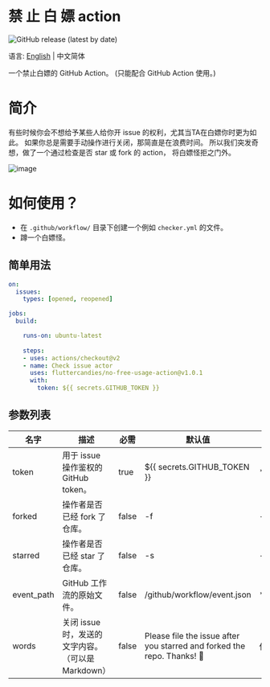 # 禁 止 白 嫖 action
![GitHub release (latest by date)](https://img.shields.io/github/v/release/fluttercandies/no-free-usage-action?label=%E5%8F%91%E8%A1%8C%E7%89%88%E6%9C%AC&logo=github)

语言: [English](README.md) | 中文简体

一个禁止白嫖的 GitHub Action。 (只能配合 GitHub Action 使用。)

# 简介
有些时候你会不想给予某些人给你开 issue 的权利，尤其当TA在白嫖你时更为如此。
如果你总是需要手动操作进行关闭，那简直是在浪费时间。
所以我们突发奇想，做了一个通过检查是否 star 或 fork 的 action，
将白嫖怪拒之门外。

![image](https://tva1.sinaimg.cn/large/007S8ZIlgy1gii1f98s2jj30lt07jgmv.jpg)

# 如何使用？
* 在 `.github/workflow/` 目录下创建一个例如 `checker.yml` 的文件。
* 蹲一个白嫖怪。

## 简单用法
```yaml
on:
  issues:
    types: [opened, reopened]

jobs:
  build:

    runs-on: ubuntu-latest
    
    steps:
    - uses: actions/checkout@v2
    - name: Check issue actor
      uses: fluttercandies/no-free-usage-action@v1.0.1
      with:
        token: ${{ secrets.GITHUB_TOKEN }}
```

## 参数列表
| 名字        | 描述                                           | 必需     | 默认值                       | 支持的值                     |
| ---------- | ---------------------------------------------- | -------- | --------------------------- | --------------------------- |
| token      | 用于 issue 操作鉴权的 GitHub token。             | true     | ${{ secrets.GITHUB_TOKEN }} | *************************** |
| forked     | 操作者是否已经 fork 了仓库。                      | false    | -f                          | -f / --no-forked            |
| starred    | 操作者是否已经 star 了仓库。                      | false    | -s                          | -s / --no-starred           |
| event_path | GitHub 工作流的原始文件。                        | false    | /github/workflow/event.json | *************************** |
| words      | 关闭 issue 时，发送的文字内容。（可以是 Markdown） | false    | Please file the issue after you starred and forked the repo. Thanks! 🙂 | 任意字符 |